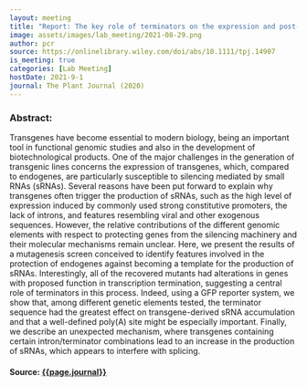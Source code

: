 ```yaml
---
layout: meeting
title: "Report: The key role of terminators on the expression and post- transcriptional gene silencing of transgenes"
image: assets/images/lab_meeting/2021-08-29.png
author: pcr
source: https://onlinelibrary.wiley.com/doi/abs/10.1111/tpj.14907
is_meeting: true
categories: [Lab Meeting]
hostDate: 2021-9-1
journal: The Plant Journal (2020)
---
```

### Abstract:
Transgenes have become essential to modern biology, being an important tool in functional genomic studies and also in the development of biotechnological products. One of the major challenges in the generation of transgenic lines concerns the expression of transgenes, which, compared to endogenes, are particularly susceptible to silencing mediated by small RNAs (sRNAs). Several reasons have been put forward to explain why transgenes often trigger the production of sRNAs, such as the high level of expression induced by commonly used strong constitutive promoters, the lack of introns, and features resembling viral and other exogenous sequences. However, the relative contributions of the different genomic elements with respect to protecting genes from the silencing machinery and their molecular mechanisms remain unclear. Here, we present the results of a mutagenesis screen conceived to identify features involved in the protection of endogenes against becoming a template for the production of sRNAs. Interestingly, all of the recovered mutants had alterations in genes with proposed function in transcription termination, suggesting a central role of terminators in this process. Indeed, using a GFP reporter system, we show that, among different genetic elements tested, the terminator sequence had the greatest effect on transgene-derived sRNA accumulation and that a well-defined poly(A) site might be especially important. Finally, we describe an unexpected mechanism, where transgenes containing certain intron/terminator combinations lead to an increase in the production of sRNAs, which appears to interfere with splicing.

#### Source: [{{page.journal}}]({{page.source}})
 